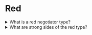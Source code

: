 # Red

<details>
  <summary>What is a red negotiator type?</summary>

Focused on facts and active bihaviour - dominance type. They are born liders, they are straightforward and proactive, also they make decision fast and are target oriented.

**Motivation:** Result, Power, Chalenge.

**Main question:** What a project?

**Style:** Directive.

</details>

<details>
  <summary>What are strong sides of the red type?</summary>

1. Are able to make decisions and take responsibility;
2. Operate effectively and independently;
3. Persistently see things through to the end;
4. They are strong-willed individuals;
5. They react quickly;
6. They are able to organize a team and processes;
7. Oriented to the challenge, complex tasks.

</details>
